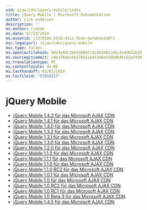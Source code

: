 ```yaml
---
uid: ajax/cdn/jquery-mobile/index
title: jQuery Mobile | Microsoft-Dokumentation
author: rick-anderson
description: ''
ms.author: riande
ms.date: 07/23/2014
ms.assetid: c13785b6-5538-4511-92de-4afdb4a1d0f1
msc.legacyurl: /ajax/cdn/jquery-mobile
msc.type: folder
ms.openlocfilehash: 9dd3e94c1bb936897c8c492d65186c4edd652b59
ms.sourcegitcommit: 24b1f6decbb17bb22a45166e5fdb0845c65af498
ms.translationtype: MT
ms.contentlocale: de-DE
ms.lasthandoff: 03/01/2019
ms.locfileid: "57019217"
---
```

<a name="jquery-mobile"></a>jQuery Mobile
====================
- [jQuery Mobile 1.4.2 für das Microsoft AJAX CDN](cdnjquerymobile142.md)
- [jQuery Mobile 1.4.1 für das Microsoft AJAX CDN](cdnjquerymobile141.md)
- [jQuery Mobile 1.4.0 für das Microsoft AJAX CDN](cdnjquerymobile140.md)
- [jQuery Mobile 1.3.2 für das Microsoft AJAX CDN](cdnjquerymobile132.md)
- [jQuery Mobile 1.3.1 für das Microsoft AJAX CDN](cdnjquerymobile131.md)
- [jQuery Mobile 1.3.0 für das Microsoft AJAX CDN](cdnjquerymobile130.md)
- [jQuery Mobile 1.2.0 für das Microsoft AJAX CDN](cdnjquerymobile120.md)
- [jQuery Mobile 1.1.2 für das Microsoft AJAX CDN](cdnjquerymobile112.md)
- [jQuery Mobile 1.1.1 für das Microsoft AJAX CDN](cdnjquerymobile111.md)
- [jQuery Mobile 1.1.0 für das Microsoft AJAX CDN](cdnjquerymobile110.md)
- [jQuery Mobile 1.1.0 RC2 für das Microsoft AJAX CDN](cdnjquerymobile110rc2.md)
- [jQuery Mobile 1.0.1 für das Microsoft AJAX CDN](cdnjquerymobile101.md)
- [jQuery Mobile 1.0 für das Microsoft AJAX CDN](cdnjquerymobile10.md)
- [jQuery Mobile 1.0 RC2 für das Microsoft AJAX CDN](cdnjquerymobile10rc2.md)
- [jQuery Mobile 1.0 RC1 für das Microsoft AJAX CDN](cdnjquerymobile10rc1.md)
- [jQuery Mobile 1.0 Beta 3 für das Microsoft AJAX CDN](cdnjquerymobile10b3.md)
- [jQuery Mobile 1.4.5 für das Microsoft AJAX CDN](cdnjquerymobile145.md)
